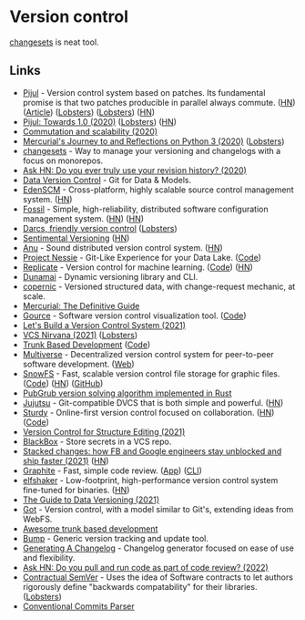 # Version control

[changesets](https://github.com/changesets/changesets) is neat tool.

## Links

- [Pijul](https://nest.pijul.com/pijul_org/pijul) - Version control system based on patches. Its fundamental promise is that two patches producible in parallel always commute. ([HN](https://news.ycombinator.com/item?id=22021309)) ([Article](https://initialcommit.com/blog/pijul-version-control-system)) ([Lobsters](https://lobste.rs/s/sikahv/pijul_mathematically_sound_version)) ([Lobsters](https://lobste.rs/s/ya58ns/pijul_patch_based_distributed_version)) ([HN](https://news.ycombinator.com/item?id=29991417))
- [Pijul: Towards 1.0 (2020)](https://pijul.org/posts/2020-11-07-towards-1.0/) ([Lobsters](https://lobste.rs/s/ml1n24/pijul_towards_1_0)) ([HN](https://news.ycombinator.com/item?id=25032956))
- [Commutation and scalability (2020)](https://pijul.org/posts/2020-12-19-partials/)
- [Mercurial's Journey to and Reflections on Python 3 (2020)](https://gregoryszorc.com/blog/2020/01/13/mercurial%27s-journey-to-and-reflections-on-python-3/) ([Lobsters](https://lobste.rs/s/pnuak4/mercurial_s_journey_reflections_on))
- [changesets](https://github.com/changesets/changesets) - Way to manage your versioning and changelogs with a focus on monorepos.
- [Ask HN: Do you ever truly use your revision history? (2020)](https://news.ycombinator.com/item?id=22516414)
- [Data Version Control](https://github.com/iterative/dvc) - Git for Data & Models.
- [EdenSCM](https://github.com/facebookexperimental/eden) - Cross-platform, highly scalable source control management system. ([HN](https://news.ycombinator.com/item?id=31006003))
- [Fossil](https://www.fossil-scm.org/home/doc/trunk/www/index.wiki) - Simple, high-reliability, distributed software configuration management system. ([HN](https://news.ycombinator.com/item?id=24643200)) ([HN](https://news.ycombinator.com/item?id=30815693))
- [Darcs, friendly version control](https://darcsbook.acmelabs.space/) ([Lobsters](https://lobste.rs/s/zgpvwq/darcs_friendly_version_control))
- [Sentimental Versioning](http://sentimentalversioning.org/) ([HN](https://news.ycombinator.com/item?id=24751264))
- [Anu](https://anu.dev/) - Sound distributed version control system. ([HN](https://news.ycombinator.com/item?id=25001539))
- [Project Nessie](https://projectnessie.org/) - Git-Like Experience for your Data Lake. ([Code](https://github.com/projectnessie/nessie))
- [Replicate](https://replicate.ai/) - Version control for machine learning. ([Code](https://github.com/replicate/replicate)) ([HN](https://news.ycombinator.com/item?id=25150638))
- [Dunamai](https://github.com/mtkennerly/dunamai) - Dynamic versioning library and CLI.
- [copernic](https://github.com/amirouche/copernic) - Versioned structured data, with change-request mechanic, at scale.
- [Mercurial: The Definitive Guide](http://hgbook.red-bean.com/)
- [Gource](https://gource.io/) - Software version control visualization tool. ([Code](https://github.com/acaudwell/Gource))
- [Let's Build a Version Control System (2021)](https://shatterealm.netlify.app/programming/2021_01_02_shiv_lets_build_a_vcs)
- [VCS Nirvana (2021)](https://paulhammant.com/2020/01/19/vcs-nirvana/) ([Lobsters](https://lobste.rs/s/5iunpc/vcs_nirvana))
- [Trunk Based Development](https://trunkbaseddevelopment.com/) ([Code](https://github.com/paul-hammant/tbd))
- [Multiverse](https://github.com/multiverse-vcs/go-multiverse) - Decentralized version control system for peer-to-peer software development. ([Web](https://www.multiverse-vcs.com/))
- [SnowFS](https://www.snowtrack.io/) - Fast, scalable version control file storage for graphic files. ([Code](https://github.com/Snowtrack/SnowFS)) ([HN](https://news.ycombinator.com/item?id=26211540)) ([GitHub](https://github.com/Snowtrack))
- [PubGrub version solving algorithm implemented in Rust](https://github.com/pubgrub-rs/pubgrub)
- [Jujutsu](https://github.com/martinvonz/jj) - Git-compatible DVCS that is both simple and powerful. ([HN](https://news.ycombinator.com/item?id=30398662))
- [Sturdy](https://getsturdy.com/) - Online-first version control focused on collaboration. ([HN](https://news.ycombinator.com/item?id=28221109)) ([Code](https://github.com/sturdy-dev/sturdy))
- [Version Control for Structure Editing (2021)](https://alarmingdevelopment.org/?p=1570)
- [BlackBox](https://github.com/StackExchange/blackbox) - Store secrets in a VCS repo.
- [Stacked changes: how FB and Google engineers stay unblocked and ship faster (2021)](https://graphite.dev/blog/post/DThX8ffP1gmxWJChEv0y) ([HN](https://news.ycombinator.com/item?id=29255195))
- [Graphite](https://graphite.dev/) - Fast, simple code review. ([App](https://app.graphite.dev/)) ([CLI](https://github.com/screenplaydev/graphite-cli))
- [elfshaker](https://github.com/elfshaker/elfshaker) - Low-footprint, high-performance version control system fine-tuned for binaries. ([HN](https://news.ycombinator.com/item?id=29276557))
- [The Guide to Data Versioning (2021)](https://lakefs.io/data-versioning/)
- [Got](https://github.com/gotvc/got) - Version control, with a model similar to Git's, extending ideas from WebFS.
- [Awesome trunk based development](https://github.com/cgbystrom/awesome-trunk-based-dev)
- [Bump](https://github.com/wader/bump) - Generic version tracking and update tool.
- [Generating A Changelog](https://github.com/Kong/changelog-generator) - Changelog generator focused on ease of use and flexibility.
- [Ask HN: Do you pull and run code as part of code review? (2022)](https://news.ycombinator.com/item?id=30577735)
- [Contractual SemVer](https://github.com/pschanely/contractual-semver) - Uses the idea of Software contracts to let authors rigorously define "backwards compatability" for their libraries. ([Lobsters](https://lobste.rs/s/vr7m10/contractual_semver))
- [Conventional Commits Parser](https://github.com/conventional-commits/parser)